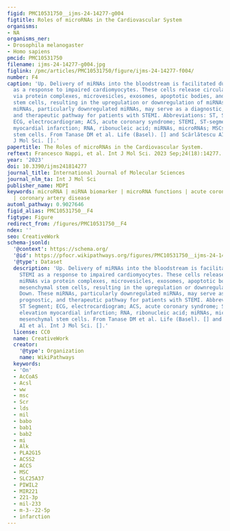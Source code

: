 ```yaml
---
figid: PMC10531750__ijms-24-14277-g004
figtitle: Roles of microRNAs in the Cardiovascular System
organisms:
- NA
organisms_ner:
- Drosophila melanogaster
- Homo sapiens
pmcid: PMC10531750
filename: ijms-24-14277-g004.jpg
figlink: /pmc/articles/PMC10531750/figure/ijms-24-14277-f004/
number: F4
caption: 'Up. Delivery of miRNAs into the bloodstream is facilitated during STEMI
  as a response to impaired cardiomyocytes. These cells release circulating miRNAs
  via protein complexes, microvesicles, exosomes, apoptotic bodies, and/or mesenchymal
  stem cells, resulting in the upregulation or downregulation of miRNAs. Down. These
  miRNAs, particularly downregulated miRNAs, may serve as a diagnostic, prognostic,
  and therapeutic pathway for patients with STEMI. Abbreviations: ST, ST Segment;
  ECG, electrocardiogram; ACS, acute coronary syndrome; STEMI, ST-segment elevation
  myocardial infarction; RNA, ribonucleic acid; miRNAs, microRNAs; MSCs, mesenchymal
  stem cells. From Tanase DM et al. Life (Basel). [] and Scărlătescu AI et al. Int
  J Mol Sci. [].'
papertitle: The Roles of microRNAs in the Cardiovascular System.
reftext: Francesco Nappi, et al. Int J Mol Sci. 2023 Sep;24(18):14277.
year: '2023'
doi: 10.3390/ijms241814277
journal_title: International Journal of Molecular Sciences
journal_nlm_ta: Int J Mol Sci
publisher_name: MDPI
keywords: microRNA | miRNA biomarker | microRNA functions | acute coronary syndrome
  | coronary artery disease
automl_pathway: 0.9027646
figid_alias: PMC10531750__F4
figtype: Figure
redirect_from: /figures/PMC10531750__F4
ndex: ''
seo: CreativeWork
schema-jsonld:
  '@context': https://schema.org/
  '@id': https://pfocr.wikipathways.org/figures/PMC10531750__ijms-24-14277-g004.html
  '@type': Dataset
  description: 'Up. Delivery of miRNAs into the bloodstream is facilitated during
    STEMI as a response to impaired cardiomyocytes. These cells release circulating
    miRNAs via protein complexes, microvesicles, exosomes, apoptotic bodies, and/or
    mesenchymal stem cells, resulting in the upregulation or downregulation of miRNAs.
    Down. These miRNAs, particularly downregulated miRNAs, may serve as a diagnostic,
    prognostic, and therapeutic pathway for patients with STEMI. Abbreviations: ST,
    ST Segment; ECG, electrocardiogram; ACS, acute coronary syndrome; STEMI, ST-segment
    elevation myocardial infarction; RNA, ribonucleic acid; miRNAs, microRNAs; MSCs,
    mesenchymal stem cells. From Tanase DM et al. Life (Basel). [] and Scărlătescu
    AI et al. Int J Mol Sci. [].'
  license: CC0
  name: CreativeWork
  creator:
    '@type': Organization
    name: WikiPathways
  keywords:
  - 'On'
  - AcCoAS
  - Acsl
  - ww
  - msc
  - Scr
  - lds
  - mil
  - babo
  - bab1
  - bab2
  - mi
  - Alk
  - PLA2G15
  - ACSS2
  - ACCS
  - MSC
  - SLC25A37
  - PIWIL2
  - MIR221
  - 221-3p
  - mil-233
  - m-3--22-5p
  - infarction
---
```

